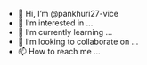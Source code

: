 - 👋 Hi, I’m @pankhuri27-vice
- 👀 I’m interested in ...
- 🌱 I’m currently learning ...
- 💞️ I’m looking to collaborate on ...
- 📫 How to reach me ...

<!---
pankhuri27-vice/pankhuri27-vice is a ✨ special ✨ repository because its `README.md` (this file) appears on your GitHub profile.
You can click the Preview link to take a look at your changes.
--->
